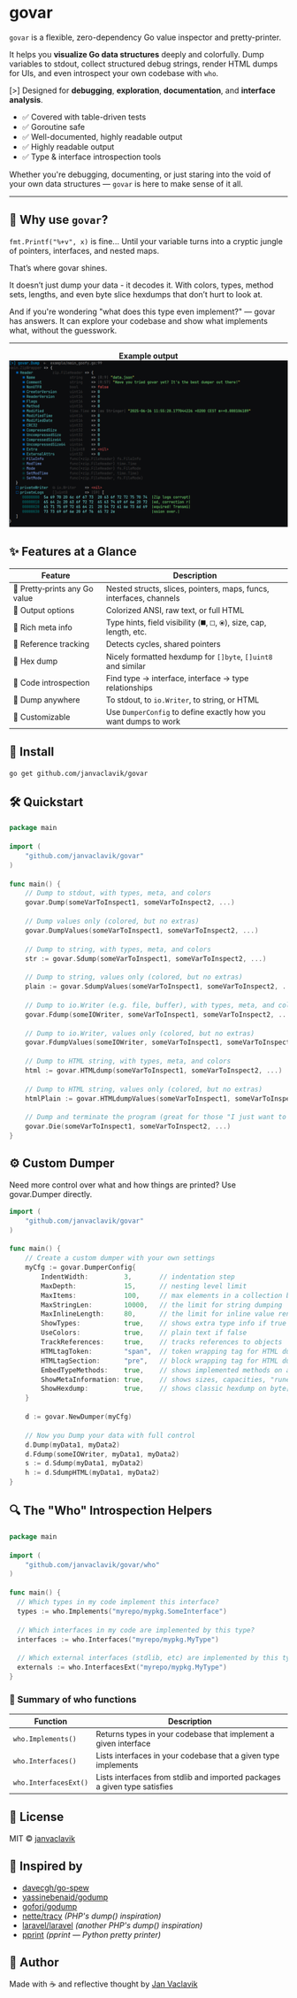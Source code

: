 # govar

`govar` is a flexible, zero-dependency Go value inspector and pretty-printer.

It helps you **visualize Go data structures** deeply and colorfully. Dump variables to stdout, collect structured debug strings, render HTML dumps for UIs, and even introspect your own codebase with `who`.

[>] Designed for **debugging**, **exploration**, **documentation**, and **interface analysis**.

- ✅ Covered with table-driven tests
- ✅ Goroutine safe
- ✅ Well-documented, highly readable output
- ✅ Highly readable output
- ✅ Type & interface introspection tools

Whether you're debugging, documenting, or just staring into the void of your own data structures — `govar` is here to make sense of it all.

---

## 🤔 Why use `govar`?

`fmt.Printf("%+v", x)` is fine...
Until your variable turns into a cryptic jungle of pointers, interfaces, and nested maps.

That’s where govar shines.

It doesn’t just dump your data - it decodes it. With colors, types, method sets, lengths, and even byte slice hexdumps that don’t hurt to look at.

And if you're wondering "what does this type even implement?" — govar has answers. It can explore your codebase and show what implements what, without the guesswork.

---

<p align="center">
<strong>Example output</strong><br>
  <img src="./assets/demo_struct.png">
</p>

## ✨ Features at a Glance

| Feature | Description |
|--------|-------------|
| 🎨 Pretty‑prints any Go value | Nested structs, slices, pointers, maps, funcs, interfaces, channels |
| 🌈 Output options | Colorized ANSI, raw text, or full HTML |
| 🔎 Rich meta info | Type hints, field visibility (`⯀`, `🞏`, `⦿`), size, cap, length, etc. |
| 🔁 Reference tracking | Detects cycles, shared pointers |
| 🧾 Hex dump | Nicely formatted hexdump for `[]byte`, `[]uint8` and similar |
| 🧠 Code introspection | Find type → interface, interface → type relationships |
| 💾 Dump anywhere | To stdout, to `io.Writer`, to string, or HTML |
| 🧰 Customizable | Use `DumperConfig` to define exactly how you want dumps to work |

## 🚀 Install

```bash
go get github.com/janvaclavik/govar
```

## 🛠 Quickstart

```go
package main

import (
	"github.com/janvaclavik/govar"
)

func main() {
	// Dump to stdout, with types, meta, and colors
	govar.Dump(someVarToInspect1, someVarToInspect2, ...)

	// Dump values only (colored, but no extras)
	govar.DumpValues(someVarToInspect1, someVarToInspect2, ...)

	// Dump to string, with types, meta, and colors
	str := govar.Sdump(someVarToInspect1, someVarToInspect2, ...)

	// Dump to string, values only (colored, but no extras)
	plain := govar.SdumpValues(someVarToInspect1, someVarToInspect2, ...)

	// Dump to io.Writer (e.g. file, buffer), with types, meta, and colors
	govar.Fdump(someIOWriter, someVarToInspect1, someVarToInspect2, ...)

	// Dump to io.Writer, values only (colored, but no extras)
	govar.FdumpValues(someIOWriter, someVarToInspect1, someVarToInspect2, ...)

	// Dump to HTML string, with types, meta, and colors
	html := govar.HTMLdump(someVarToInspect1, someVarToInspect2, ...)

	// Dump to HTML string, values only (colored, but no extras)
	htmlPlain := govar.HTMLdumpValues(someVarToInspect1, someVarToInspect2, ...)

	// Dump and terminate the program (great for those "I just want to see it and bail" moments)
	govar.Die(someVarToInspect1, someVarToInspect2, ...)
}
```

## ⚙️ Custom Dumper
Need more control over what and how things are printed? Use govar.Dumper directly.
```go
import (
	"github.com/janvaclavik/govar"
)

func main() {
	// Create a custom dumper with your own settings
	myCfg := govar.DumperConfig{
		IndentWidth:         3,       // indentation step
		MaxDepth:            15,      // nesting level limit
		MaxItems:            100,     // max elements in a collection before trunc
		MaxStringLen:        10000,   // the limit for string dumping
		MaxInlineLength:     80,      // the limit for inline value rendering
		ShowTypes:           true,    // shows extra type info if true
		UseColors:           true,    // plain text if false
		TrackReferences:     true,    // tracks references to objects
		HTMLtagToken:        "span",  // token wrapping tag for HTML dumps
		HTMLtagSection:      "pre",   // block wrapping tag for HTML dumps
		EmbedTypeMethods:    true,    // shows implemented methods on any type
		ShowMetaInformation: true,    // shows sizes, capacities, "rune length", etc
		ShowHexdump:         true,    // shows classic hexdump on byte[] or uint8[]
	}

	d := govar.NewDumper(myCfg)

	// Now you Dump your data with full control
	d.Dump(myData1, myData2)
	d.Fdump(someIOWriter, myData1, myData2)
	s := d.Sdump(myData1, myData2)
	h := d.SdumpHTML(myData1, myData2)
}
```

## 🔍 The "Who" Introspection Helpers

```go
package main

import (
	"github.com/janvaclavik/govar/who"
)

func main() {
  // Which types in my code implement this interface?
  types := who.Implements("myrepo/mypkg.SomeInterface")

  // Which interfaces in my code are implemented by this type?
  interfaces := who.Interfaces("myrepo/mypkg.MyType")

  // Which external interfaces (stdlib, etc) are implemented by this type?
  externals := who.InterfacesExt("myrepo/mypkg.MyType")
}
```

### 🧭 Summary of who functions
| Function              | Description                                                               |
| --------------------- | ------------------------------------------------------------------------- |
| `who.Implements()`    | Returns types in your codebase that implement a given interface           |
| `who.Interfaces()`    | Lists interfaces in your codebase that a given type implements            |
| `who.InterfacesExt()` | Lists interfaces from stdlib and imported packages a given type satisfies |


## 🧩 License

MIT © [janvaclavik](https://github.com/janvaclavik)

## 🙏 Inspired by
- [davecgh/go-spew](https://github.com/davecgh/go-spew)
- [yassinebenaid/godump](https://github.com/yassinebenaid/godump)
- [goforj/godump](https://github.com/goforj/godump)
- [nette/tracy](https://github.com/nette/tracy) *(PHP's dump() inspiration)*
- [laravel/laravel](https://github.com/laravel/laravel) *(another PHP's dump() inspiration)*
- [pprint](https://docs.python.org/3/library/pprint.html) *(pprint — Python pretty printer)*

## 📇 Author

Made with ☕️ and reflective thought by [Jan Vaclavik](https://github.com/janvaclavik)

